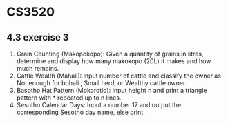 # CS3520
## 4.3 exercise 3
1. Grain Counting (Makopokopo): Given a quantity of grains in litres, determine and display how many
 makokopo (20L) it makes and how much remains.
 2. Cattle Wealth (Mahali): Input number of cattle and classify the owner as Not enough for bohali , Small
 herd, or Wealthy cattle owner.
 3. Basotho Hat Pattern (Mokorotlo): Input height n and print a triangle pattern with * repeated up to n
 lines.
 4. Sesotho Calendar Days: Input a number 17 and output the corresponding Sesotho day name, else print
